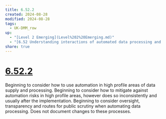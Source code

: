 ```yaml
---
title: 6.52.2
created: 2024-08-28
modified: 2024-08-28
tags:
  - UK-DMM_row
up:
  - "[Level 2 Emerging](Level%202%20Emerging.md)"
  - "[6.52 Understanding interactions of automated data processing and ethical data practices](6.52%20Understanding%20interactions%20of%20automated%20data%20processing%20and%20ethical%20data%20practices.md)"
share: true
---
```

# [6.52.2](6.52.2.md)

Beginning to consider how to use automation in high profile areas of data supply and processing. Beginning to consider how to mitigate against automation risks in high profile areas, however does so inconsistently and usually after the implementation. Beginning to consider oversight, transparency and routes for public scrutiny when automating data processing. Does not document changes to these processes.
